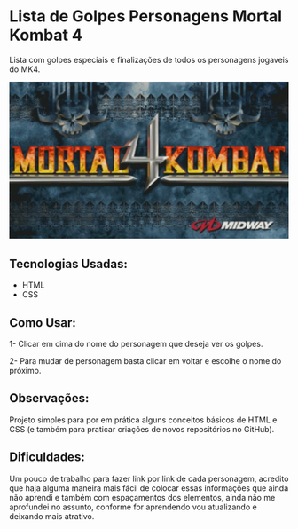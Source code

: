 # Lista de Golpes Personagens Mortal Kombat 4

Lista com golpes especiais e finalizações de todos os personagens jogaveis do MK4.

<img src="./src/imagens/mk4.jpg">

## Tecnologias Usadas:

- HTML
- CSS

## Como Usar:

1- Clicar em cima do nome do personagem que deseja ver os golpes.

2- Para mudar de personagem basta clicar em voltar e escolhe o nome do próximo.

## Observações:
Projeto simples para por em prática alguns conceitos básicos de HTML e CSS (e também para praticar criações de novos repositórios no GitHub).


## Dificuldades:
Um pouco de trabalho para fazer link por link de cada personagem, acredito que haja alguma maneira mais fácil de colocar essas informações que ainda não aprendi e também com espaçamentos dos elementos, ainda não me aprofundei no assunto, conforme for aprendendo vou atualizando e deixando mais atrativo.

